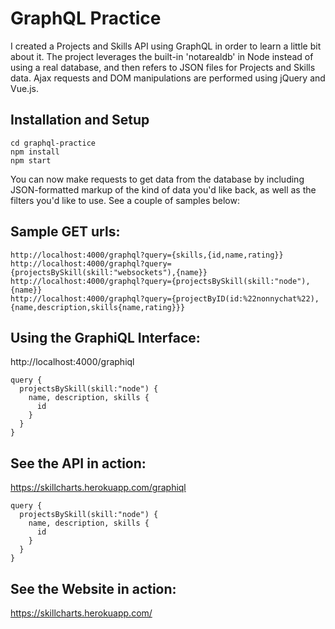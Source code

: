 # GraphQL Practice

I created a Projects and Skills API using GraphQL in order to learn a little bit about it. The project leverages the built-in 'notarealdb' in Node instead of using a real database, and then refers to JSON files for Projects and Skills data. Ajax requests and DOM manipulations are performed using jQuery and Vue.js.

## Installation and Setup

```
cd graphql-practice
npm install
npm start
```

You can now make requests to get data from the database by including JSON-formatted markup of the kind of data you'd like back, as well as the filters you'd like to use. See a couple of samples below:

## Sample GET urls:

```
http://localhost:4000/graphql?query={skills,{id,name,rating}}
http://localhost:4000/graphql?query={projectsBySkill(skill:"websockets"),{name}}
http://localhost:4000/graphql?query={projectsBySkill(skill:"node"),{name}}
http://localhost:4000/graphql?query={projectByID(id:%22nonnychat%22),{name,description,skills{name,rating}}}
```
## Using the GraphiQL Interface:

http://localhost:4000/graphiql

```
query {
  projectsBySkill(skill:"node") {
    name, description, skills {
      id
    }
  }
}
```

## See the API in action:

https://skillcharts.herokuapp.com/graphiql

```
query {
  projectsBySkill(skill:"node") {
    name, description, skills {
      id
    }
  }
}
```

## See the Website in action:

https://skillcharts.herokuapp.com/
